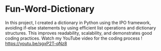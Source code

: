 # Fun-Word-Dictionary
In this project, I created a dictionary in Python using the IPO framework, avoiding if-else statements by using efficient list operations and dictionary structures. This improves readability, scalability, and demonstrates good coding practices. Watch my YouTube video for the coding process !
https://youtu.be/sgxP2T-qNz8
